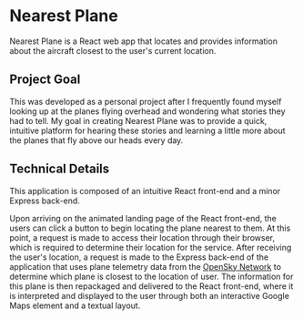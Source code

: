 # Nearest Plane
Nearest Plane is a React web app that locates and provides information about the aircraft closest to the user's current location.

## Project Goal
This was developed as a personal project after I frequently found myself looking up at the planes flying overhead and wondering what stories they had to tell. My goal in creating Nearest Plane was to provide a quick, intuitive platform for hearing these stories and learning a little more about the planes that fly above our heads every day. 

## Technical Details
This application is composed of an intuitive React front-end and a minor Express back-end.

Upon arriving on the animated landing page of the React front-end, the users can click a button to begin locating the plane nearest to them. At this point, a request is made to access their location through their browser, which is required to determine their location for the service. After receiving the user's location, a request is made to the Express back-end of the application that uses plane telemetry data from the [OpenSky Network](https://opensky-network.org/) to determine which plane is closest to the location of user. The information for this plane is then repackaged and delivered to the React front-end, where it is interpreted and displayed to the user through both an interactive Google Maps element and a textual layout.
